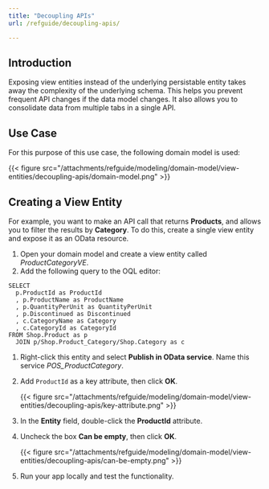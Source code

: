 ```yaml
---
title: "Decoupling APIs"
url: /refguide/decoupling-apis/

---
```


## Introduction

Exposing view entities instead of the underlying persistable entity takes away the complexity of the underlying schema. This helps you prevent frequent API changes if the data model changes. It also allows you to consolidate data from multiple tabs in a single API.

## Use Case

For this purpose of this use case, the following domain model is used:

{{< figure src="/attachments/refguide/modeling/domain-model/view-entities/decoupling-apis/domain-model.png" >}}

## Creating a View Entity

For example, you want to make an API call that returns **Products**, and allows you to filter the results by **Category**. To do this, create a single view entity and expose it as an OData resource. 

1. Open your domain model and create a view entity called *ProductCategoryVE*.
2. Add the following query to the OQL editor:

```
SELECT
  p.ProductId as ProductId
  , p.ProductName as ProductName
  , p.QuantityPerUnit as QuantityPerUnit
  , p.Discontinued as Discontinued
  , c.CategoryName as Category
  , c.CategoryId as CategoryId
FROM Shop.Product as p
  JOIN p/Shop.Product_Category/Shop.Category as c
```

1. Right-click this entity and select **Publish in OData service**. Name this service *POS_ProductCategory*.
2. Add `ProductId` as a key attribute, then click **OK**.

     {{< figure src="/attachments/refguide/modeling/domain-model/view-entities/decoupling-apis/key-attribute.png" >}}


5. In the **Entity** field, double-click the **ProductId** attribute. 
6. Uncheck the box **Can be empty**, then click **OK**. 
   
    {{< figure src="/attachments/refguide/modeling/domain-model/view-entities/decoupling-apis/can-be-empty.png" >}}

7. Run your app locally and test the functionality. 
